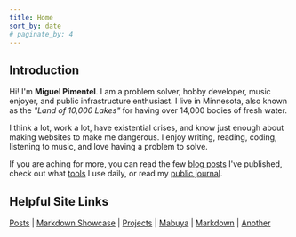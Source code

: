 ```yaml
---
title: Home
sort_by: date
# paginate_by: 4
---
```


## Introduction

Hi! I'm **Miguel Pimentel**. I am a problem solver, hobby developer, music enjoyer, and public infrastructure enthusiast. I live in Minnesota, also known as the _"Land of 10,000 Lakes"_ for having over 14,000 bodies of fresh water.

I think a lot, work a lot, have existential crises, and know just enough about making websites to make me dangerous. I enjoy writing, reading, coding, listening to music, and love having a problem to solve.

If you are aching for more, you can read the few [blog posts](https://miguelpimentel.do/) I've published, check out what [tools](https://forgetfulnotes.com/Tools) I use daily, or read my [public journal](https://forgetfulnotes.com/Public-Journal).

## Helpful Site Links

[Posts](posts/) | [Markdown Showcase](posts/markdown-showcase) | [Projects](projects/) | [Mabuya](projects/mabuya/) |  [Markdown](markdown/) | [Another](another-page/)
